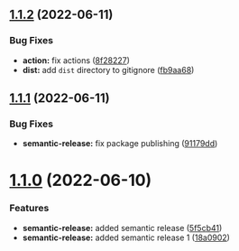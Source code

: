 ## [1.1.2](https://github.com/JanSzewczyk/gh-action-szum-tech/compare/v1.1.1...v1.1.2) (2022-06-11)


### Bug Fixes

* **action:** fix actions ([8f28227](https://github.com/JanSzewczyk/gh-action-szum-tech/commit/8f28227e6d62ddce610a82fa36d0de3266dbca92))
* **dist:** add `dist` directory to gitignore ([fb9aa68](https://github.com/JanSzewczyk/gh-action-szum-tech/commit/fb9aa68e32d901af48ac60d692b95c4722b0900f))

## [1.1.1](https://github.com/JanSzewczyk/gh-action-szum-tech/compare/v1.1.0...v1.1.1) (2022-06-11)


### Bug Fixes

* **semantic-release:** fix package publishing ([91179dd](https://github.com/JanSzewczyk/gh-action-szum-tech/commit/91179dd613e1de47ff34ef9baeb3e4344e7000d7))

# [1.1.0](https://github.com/JanSzewczyk/gh-action-szum-tech/compare/v1.0.0...v1.1.0) (2022-06-10)


### Features

* **semantic-release:** added semantic release ([5f5cb41](https://github.com/JanSzewczyk/gh-action-szum-tech/commit/5f5cb41680c7b3b2565d59eabd781ca9a8c0d51a))
* **semantic-release:** added semantic release 1 ([18a0902](https://github.com/JanSzewczyk/gh-action-szum-tech/commit/18a0902e2d7f40fd9f0eb209bb0fbc8fc4925162))
